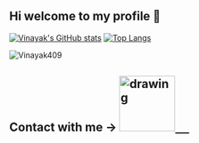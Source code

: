 ## Hi welcome to my profile 👋
<!--
**Vinayak409/Vinayak409** is a ✨ _special_ ✨ repository because its `README.md` (this file) appears on your GitHub profile.

Here are some ideas to get you started:

- 🔭 I’m currently working on ...
- 🌱 I’m currently learning ...
- 👯 I’m looking to collaborate on ...
- 🤔 I’m looking for help with ...
- 💬 Ask me about ...
- 📫 How to reach me: ...
- 😄 Pronouns: ...
- ⚡ Fun fact: ...
-->

[![Vinayak's GitHub stats](https://github-readme-stats.vercel.app/api?username=Vinayak409&show_icons=true&theme=radical)](https://github.com/Vinayak409/github-readme-stats)
[![Top Langs](https://github-readme-stats.vercel.app/api/top-langs/?username=Vinayak409&theme=radical)](https://github.com/Vinayak409/github-readme-stats)
<p><img align="center" src="https://github-readme-streak-stats.herokuapp.com/?user=Vinayak409&theme=radical" alt="Vinayak409" /></p>


## Contact with me -> <a href="https://www.linkedin.com/in/vinayak-chittora/"><img src="https://res.cloudinary.com/importdata/image/upload/v1595012354/linkedin_t9qiwy.png" alt="drawing" width="100"/> &nbsp;&nbsp;&nbsp;&nbsp;
  
  
